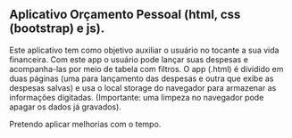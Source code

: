 ## Aplicativo Orçamento Pessoal (html, css (bootstrap) e js).

Este aplicativo tem como objetivo auxiliar o usuário no tocante a sua vida financeira. Com este app o usuário pode lançar suas despesas e acompanha-las por meio de tabela com filtros.
O app (.html) é dividido em duas páginas (uma para lançamento das despesas e outra que exibe as despesas salvas) e usa o local storage do navegador para armazenar as informações digitadas.
(Importante: uma limpeza no navegador pode apagar os dados já gravados).

Pretendo aplicar melhorias com o tempo.